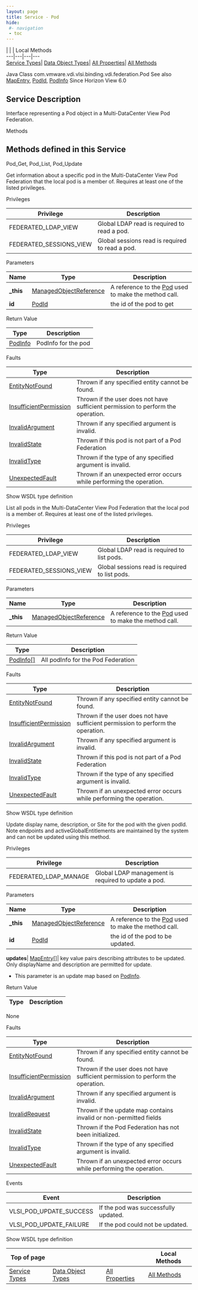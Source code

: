 ```yaml
---
layout: page
title: Service - Pod
hide:
 #- navigation
 - toc
---
```


  
| | | Local Methods  
---|---|---|---  
[Service Types](index-mo_types.md)| [Data Object Types](index-do_types.md)| [All Properties](index-properties.md)| [All Methods](index-methods.md)  
  



Java Class
    com.vmware.vdi.vlsi.binding.vdi.federation.Pod
See also
     [MapEntry](vdi.util.MapEntry.md), [PodId](vdi.entity.PodId.md), [PodInfo](vdi.federation.Pod.PodInfo.md)
Since 
    Horizon View 6.0

  


## Service Description

Interface representing a Pod object in a Multi-DataCenter View Pod Federation. 

Methods

Methods defined in this Service   
---  
Pod_Get, Pod_List, Pod_Update  
  



Get information about a specific pod in the Multi-DataCenter View Pod Federation that the local pod is a member of. Requires at least one of the listed privileges.   


Privileges 

Privilege |  Description   
---|---  
FEDERATED_LDAP_VIEW|  Global LDAP read is required to read a pod.   
FEDERATED_SESSIONS_VIEW|  Global sessions read is required to read a pod.   
  


Parameters 

Name| Type| Description  
---|---|---  
**_this**| [ManagedObjectReference](vmodl.ManagedObjectReference.md)|  A reference to the [Pod](vdi.federation.Pod.md) used to make the method call.   
**id**| [PodId](vdi.entity.PodId.md)|  the id of the pod to get   
  
  


Return Value 

Type |  Description   
---|---  
[PodInfo](vdi.federation.Pod.PodInfo.md)| PodInfo for the pod  
  


Faults 

Type |  Description   
---|---  
[EntityNotFound](vdi.fault.EntityNotFound.md)| Thrown if any specified entity cannot be found.  
[InsufficientPermission](vdi.fault.InsufficientPermission.md)| Thrown if the user does not have sufficient permission to perform the operation.  
[InvalidArgument](vdi.fault.InvalidArgument.md)| Thrown if any specified argument is invalid.  
[InvalidState](vdi.fault.InvalidState.md)| Thrown if this pod is not part of a Pod Federation  
[InvalidType](vdi.fault.InvalidType.md)| Thrown if the type of any specified argument is invalid.  
[UnexpectedFault](vdi.fault.UnexpectedFault.md)| Thrown if an unexpected error occurs while performing the operation.  
  
Show WSDL type definition

  
  
  



List all pods in the Multi-DataCenter View Pod Federation that the local pod is a member of. Requires at least one of the listed privileges. 

Privileges 

Privilege |  Description   
---|---  
FEDERATED_LDAP_VIEW|  Global LDAP read is required to list pods.   
FEDERATED_SESSIONS_VIEW|  Global sessions read is required to list pods.   
  


Parameters 

Name| Type| Description  
---|---|---  
**_this**| [ManagedObjectReference](vmodl.ManagedObjectReference.md)|  A reference to the [Pod](vdi.federation.Pod.md) used to make the method call.   
  


Return Value 

Type |  Description   
---|---  
[PodInfo[]](vdi.federation.Pod.PodInfo.md)| All podInfo for the Pod Federation  
  


Faults 

Type |  Description   
---|---  
[EntityNotFound](vdi.fault.EntityNotFound.md)| Thrown if any specified entity cannot be found.  
[InsufficientPermission](vdi.fault.InsufficientPermission.md)| Thrown if the user does not have sufficient permission to perform the operation.  
[InvalidArgument](vdi.fault.InvalidArgument.md)| Thrown if any specified argument is invalid.  
[InvalidState](vdi.fault.InvalidState.md)| Thrown if this pod is not part of a Pod Federation  
[InvalidType](vdi.fault.InvalidType.md)| Thrown if the type of any specified argument is invalid.  
[UnexpectedFault](vdi.fault.UnexpectedFault.md)| Thrown if an unexpected error occurs while performing the operation.  
  
Show WSDL type definition

  
  
  



Update display name, description, or Site for the pod with the given podId. Note endpoints and activeGlobalEntitlements are maintained by the system and can not be updated using this method. 

Privileges 

Privilege |  Description   
---|---  
FEDERATED_LDAP_MANAGE|  Global LDAP management is required to update a pod.   
  


Parameters 

Name| Type| Description  
---|---|---  
**_this**| [ManagedObjectReference](vmodl.ManagedObjectReference.md)|  A reference to the [Pod](vdi.federation.Pod.md) used to make the method call.   
**id**| [PodId](vdi.entity.PodId.md)|  the id of the pod to be updated.   
  
**updates**| [MapEntry[]](vdi.util.MapEntry.md)|  key value pairs describing attributes to be updated. Only displayName and description are permitted for update.   


  * This parameter is an update map based on [PodInfo](vdi.federation.Pod.PodInfo.md "PodInfo"). 

  
  


Return Value 

Type |  Description   
---|---  
None  
  


Faults 

Type |  Description   
---|---  
[EntityNotFound](vdi.fault.EntityNotFound.md)| Thrown if any specified entity cannot be found.  
[InsufficientPermission](vdi.fault.InsufficientPermission.md)| Thrown if the user does not have sufficient permission to perform the operation.  
[InvalidArgument](vdi.fault.InvalidArgument.md)| Thrown if any specified argument is invalid.  
[InvalidRequest](vdi.fault.InvalidRequest.md)| Thrown if the update map contains invalid or non-permitted fields  
[InvalidState](vdi.fault.InvalidState.md)| Thrown if the Pod Federation has not been initialized.  
[InvalidType](vdi.fault.InvalidType.md)| Thrown if the type of any specified argument is invalid.  
[UnexpectedFault](vdi.fault.UnexpectedFault.md)| Thrown if an unexpected error occurs while performing the operation.  
  


Events 

Event |  Description   
---|---  
VLSI_POD_UPDATE_SUCCESS|  If the pod was successfully updated.   
VLSI_POD_UPDATE_FAILURE|  If the pod could not be updated.   
  
Show WSDL type definition

  
  
  
  
Top of page| | | Local Methods  
---|---|---|---  
[Service Types](index-mo_types.md)| [Data Object Types](index-do_types.md)| [All Properties](index-properties.md)| [All Methods](index-methods.md)  
  
  

